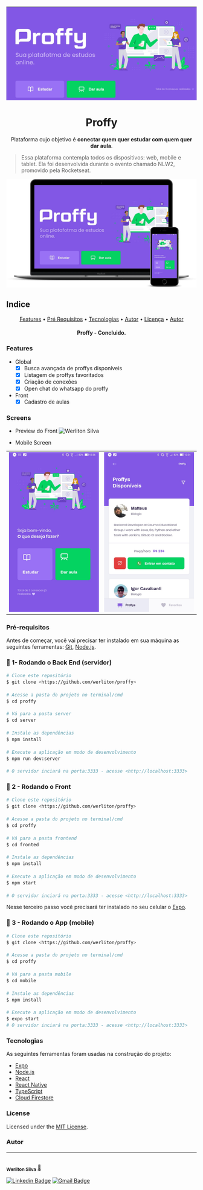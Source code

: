 <p align="center">
  <a href="https://ant.design">
    <img width="auto" src="./assets/banner.jpg">
  </a>
</p>

<h1 align="center">Proffy</h1>

<div align="center">
Plataforma cujo objetivo é <strong>conectar quem quer estudar com quem quer dar aula</strong>.
</div>

> Essa plataforma contempla todos os dispositivos: web, mobile e tablet. Ela foi desenvolvida durante o evento chamado NLW2, promovido pela Rocketseat.


<img width="auto" src="./assets/mockup.png">

## Indice

<p align="center">
 <a href="#Features">Features</a> •
 <a href="#roadmap">Pré Requisitos</a> • 
 <a href="#tecnologias">Tecnologias</a> • 
 <a href="#autor">Autor</a> • 
 <a href="#licenc-a">Licença</a> • 
 <a href="#autor">Autor</a>
</p>
<h4 align="center"> 
	Proffy - Concluido.
</h4>

### Features

- Global
    - [x] Busca avançada de proffys disponíveis
    - [x] Listagem de proffys favoritados
    - [x] Criação de conexões
    - [x] Open chat do whatsapp do proffy
- Front
    - [x] Cadastro de aulas
    
### Screens

* Preview do Front
![Werliton Silva](./assets/preview.gif)


* Mobile Screen

<table>
<tr>
<td><img width="300" src="./assets/mobile.jpeg"></td>
<td><img width="300" src="./assets/mobile-search.jpeg"></td>
</tr>
</table>



### Pré-requisitos

Antes de começar, você vai precisar ter instalado em sua máquina as seguintes ferramentas:
[Git](https://git-scm.com), [Node.js](https://nodejs.org/en/).

### 🎲 1- Rodando o Back End (servidor)

```bash
# Clone este repositório
$ git clone <https://github.com/werliton/proffy>

# Acesse a pasta do projeto no terminal/cmd
$ cd proffy

# Vá para a pasta server
$ cd server

# Instale as dependências
$ npm install

# Execute a aplicação em modo de desenvolvimento
$ npm run dev:server

# O servidor inciará na porta:3333 - acesse <http://localhost:3333>
```
### 🎲 2 - Rodando o Front

```bash
# Clone este repositório
$ git clone <https://github.com/werliton/proffy>

# Acesse a pasta do projeto no terminal/cmd
$ cd proffy

# Vá para a pasta frontend
$ cd fronted

# Instale as dependências
$ npm install

# Execute a aplicação em modo de desenvolvimento
$ npm start

# O servidor inciará na porta:3333 - acesse <http://localhost:3333>
```

Nesse terceiro passo você precisará ter instalado no seu celular o [Expo](https://play.google.com/store/apps/details?id=host.exp.exponent&hl=pt_BR).

### 🎲 3 - Rodando o App (mobile)

```bash
# Clone este repositório
$ git clone <https://github.com/werliton/proffy>

# Acesse a pasta do projeto no terminal/cmd
$ cd proffy

# Vá para a pasta mobile
$ cd mobile

# Instale as dependências
$ npm install

# Execute a aplicação em modo de desenvolvimento
$ expo start
# O servidor inciará na porta:3333 - acesse <http://localhost:3333>
```

### Tecnologias

As seguintes ferramentas foram usadas na construção do projeto:

- [Expo](https://expo.io/)
- [Node.js](https://nodejs.org/en/)
- [React](https://pt-br.reactjs.org/)
- [React Native](https://reactnative.dev/)
- [TypeScript](https://www.typescriptlang.org/)
- [Cloud Firestore](https://firebase.google.com/docs/firestore)

### License

Licensed under the [MIT License](./LICENSE).

### Autor
---

<a href="https://www.linkedin.com/in/werliton-carlos-206b5b70/">
 <img style="border-radius: 50%;" src="https://avatars1.githubusercontent.com/u/4674324?s=460&u=cb676169391ac204b824569fd7465fa36488624d&v=4" width="100px;" alt=""/>
 <br />
 <sub><b>Werliton Silva</b></sub></a> <a href="hhttps://www.linkedin.com/in/werliton-carlos-206b5b70/" title="Rocketseat">🚀</a>

[![Linkedin Badge](https://img.shields.io/badge/-Werliton-blue?style=flat-square&logo=Linkedin&logoColor=white&link=https://www.linkedin.com/in/werlitonsilva/)](https://www.linkedin.com/in/werliton-carlos-206b5b70/) 
[![Gmail Badge](https://img.shields.io/badge/-werlitoncarlos@gmail.com-c14438?style=flat-square&logo=Gmail&logoColor=white&link=mailto:werlitoncarlos@gmail.com)](mailto:werlitoncarlos@gmail.com)

